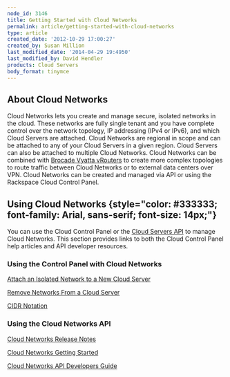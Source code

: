 ```yaml
---
node_id: 3146
title: Getting Started with Cloud Networks
permalink: article/getting-started-with-cloud-networks
type: article
created_date: '2012-10-29 17:00:27'
created_by: Susan Million
last_modified_date: '2014-04-29 19:4950'
last_modified_by: David Hendler
products: Cloud Servers
body_format: tinymce
---
```


About Cloud Networks
--------------------

Cloud Networks lets you create and manage secure, isolated networks in
the cloud.  These networks are fully single tenant and you have complete
control over the network topology, IP addressing (IPv4 or IPv6), and
which Cloud Servers are attached.  Cloud Networks are regional in scope
and can be attached to any of your Cloud Servers in a given region.
 Cloud Servers can also be attached to multiple Cloud Networks.  Cloud
Networks can be combined with [Brocade Vyatta
vRouters](http://www.rackspace.com/cloud/servers/vrouter/) to create
more complex topologies to route traffic between Cloud Networks or to
external data centers over VPN.  Cloud Networks can be created and
managed via API or using the Rackspace Cloud Control Panel.

  

Using Cloud Networks  {style="color: #333333; font-family: Arial, sans-serif; font-size: 14px;"}
---------------------

You can use the Cloud Control Panel or the [Cloud Servers
API](http://docs.rackspace.com/) to manage Cloud Networks. This section
provides links to both the Cloud Control Panel help articles and API
developer resources.

### Using the Control Panel with Cloud Networks

[Attach an Isolated Network to a New Cloud
Server](http://www.rackspace.com/knowledge_center/article/create-an-isolated-cloud-network "Create an Isolated Cloud Network")

[Remove Networks From a Cloud
Server](http://www.rackspace.com/knowledge_center/article/removing-networks-from-a-cloud-server "Removing Networks from a Cloud Server")

[CIDR
Notation](http://www.rackspace.com/knowledge_center/article/cidr-notation "CIDR Notation")

### Using the Cloud Networks API

[Cloud Networks Release
Notes](http://docs.rackspace.com/servers/api/v2/cn-releasenotes/content/index.html "Cloud Networks Release Notes")

[Cloud Networks Getting
Started](http://docs.rackspace.com/servers/api/v2/cn-gettingstarted/content/index.html "Cloud Networks Getting Started Guide")

[Cloud Networks API Developers
Guide](http://docs.rackspace.com/servers/api/v2/cn-devguide/content/index.html "Cloud Networks API Developers Guide")

